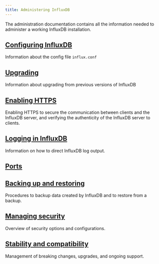 ```yaml
---
title: Administering InfluxDB
---
```

The administration documentation contains all the information needed to administer a working InfluxDB installation.

## [Configuring InfluxDB](/influxdb/v1.5/administration/config/)

Information about the config file `influx.conf`

## [Upgrading](/influxdb/v1.5/administration/upgrading/)

Information about upgrading from previous versions of InfluxDB

## [Enabling HTTPS](/influxdb/v1.5/administration/https_setup/)

Enabling HTTPS to secure the communication between clients and the InfluxDB
server, and verifying the authenticity of the InfluxDB server to clients.

## [Logging in InfluxDB](/influxdb/v1.5/administration/logs/)

Information on how to direct InfluxDB log output.

## [Ports](/influxdb/v1.5/administration/ports/)

## [Backing up and restoring](/influxdb/v1.5/administration/backup_and_restore/)

Procedures to backup data created by InfluxDB and to restore from a backup.

## [Managing security](/influxdb/v1.5/administration/security/)

Overview of security options and configurations.

## [Stability and compatibility](/influxdb/v1.5/administration/stability_and_compatibility/)

Management of breaking changes, upgrades, and ongoing support.

